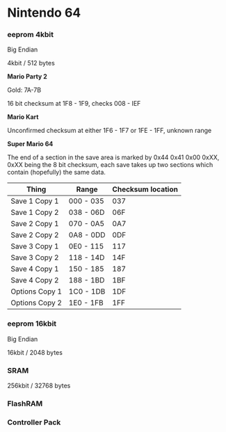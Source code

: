 # Nintendo 64
### eeprom 4kbit
Big Endian

4kbit / 512 bytes

**Mario Party 2**

Gold: 7A-7B

16 bit checksum at 1F8 - 1F9, checks 008 - IEF

**Mario Kart**

Unconfirmed checksum at either 1F6 - 1F7 or 1FE - 1FF, unknown range

**Super Mario 64**

The end of a section in the save area is marked by 0x44 0x41 0x00 0xXX, 0xXX being the 8 bit checksum, each save takes up two sections which contain (hopefully) the same data.

| Thing          | Range     | Checksum location |
|----------------|-----------|-------------------|
| Save 1 Copy 1  | 000 - 035 | 037               |
| Save 1 Copy 2  | 038 - 06D | 06F               |
| Save 2 Copy 1  | 070 - 0A5 | 0A7               |
| Save 2 Copy 2  | 0A8 - 0DD | 0DF               |
| Save 3 Copy 1  | 0E0 - 115 | 117               |
| Save 3 Copy 2  | 118 - 14D | 14F               |
| Save 4 Copy 1  | 150 - 185 | 187               |
| Save 4 Copy 2  | 188 - 1BD | 1BF               |
| Options Copy 1 | 1C0 - 1DB | 1DF               |
| Options Copy 2 | 1E0 - 1FB | 1FF               |

### eeprom 16kbit
Big Endian

16kbit / 2048 bytes

### SRAM
256kbit / 32768 bytes

### FlashRAM

### Controller Pack
